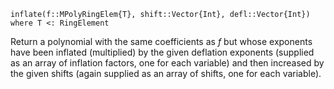```
inflate(f::MPolyRingElem{T}, shift::Vector{Int}, defl::Vector{Int}) where T <: RingElement
```

Return a polynomial with the same coefficients as $f$ but whose exponents have been inflated (multiplied) by the given deflation exponents (supplied as an array of inflation factors, one for each variable) and then increased by the given shifts (again supplied as an array of shifts, one for each variable).
